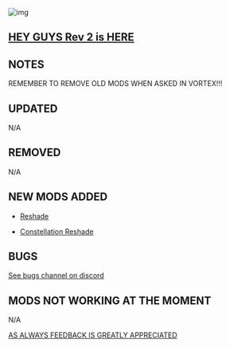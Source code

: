 ![img](https://s11.gifyu.com/images/SgCoI.png)

## [HEY GUYS Rev 2 is HERE](https://)

## NOTES

REMEMBER TO REMOVE OLD MODS WHEN ASKED IN VORTEX!!!

## UPDATED

N/A

## REMOVED

N/A

## NEW MODS ADDED

- [Reshade](https://)

- [Constellation Reshade](https://www.nexusmods.com/starfield/mods/103)

## BUGS

[See bugs channel on discord](https://discord.gg/xZNztPjA2u)

## MODS NOT WORKING AT THE MOMENT

N/A

[AS ALWAYS FEEDBACK IS GREATLY APPRECIATED](https://)

